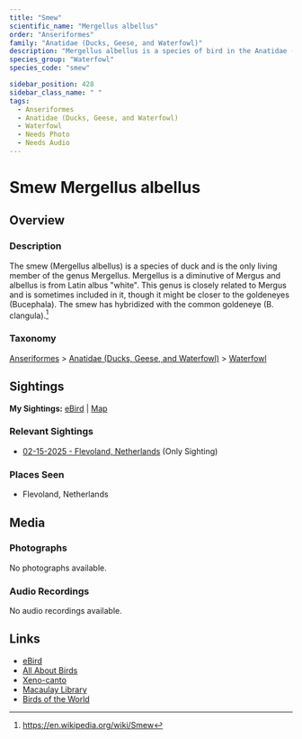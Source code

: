 ```yaml
---
title: "Smew"
scientific_name: "Mergellus albellus"
order: "Anseriformes"
family: "Anatidae (Ducks, Geese, and Waterfowl)"
description: "Mergellus albellus is a species of bird in the Anatidae (Ducks, Geese, and Waterfowl) family. It has been observed 1 times."
species_group: "Waterfowl"
species_code: "smew"

sidebar_position: 428
sidebar_class_name: " "
tags: 
  - Anseriformes
  - Anatidae (Ducks, Geese, and Waterfowl)
  - Waterfowl
  - Needs Photo
  - Needs Audio
---
```


# Smew <span className='sci_name'>Mergellus albellus</span>

## Overview

### Description
The smew (Mergellus albellus) is a species of duck and is the only living member of the genus Mergellus. Mergellus is a diminutive of Mergus and albellus is from Latin  albus "white". This genus is closely related to Mergus and is sometimes included in it, though it might be closer to the goldeneyes (Bucephala). The smew has hybridized with the common goldeneye (B. clangula).[^1]

[^1]: https://en.wikipedia.org/wiki/Smew

### Taxonomy
[Anseriformes](/tags/anseriformes) > [Anatidae (Ducks, Geese, and Waterfowl)](/tags/anatidae-ducks-geese-and-waterfowl) > [Waterfowl](/tags/waterfowl)


## Sightings

**My Sightings:** [eBird](https://ebird.org/lifelist?r=world&time=life&spp=smew) | [Map](/map?species_code=smew)

### Relevant Sightings

* [02-15-2025 - Flevoland, Netherlands](https://ebird.org/checklist/S213385263) (Only Sighting)

### Places Seen

* Flevoland, Netherlands



## Media
### Photographs
No photographs available.

### Audio Recordings
No audio recordings available.

## Links
* [eBird](https://ebird.org/species/smew) 
* [All About Birds](https://www.allaboutbirds.org/guide/smew) 
* [Xeno-canto](https://www.xeno-canto.org/species/mergellus-albellus) 
* [Macaulay Library](https://search.macaulaylibrary.org/catalog?taxonCode=smew&sort=rating_rank_desc)
* [Birds of the World](https://birdsoftheworld.org/bow/species/smew)
